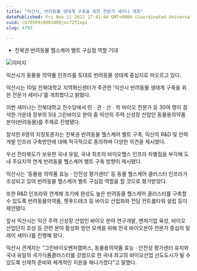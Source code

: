 ```yaml
---
title: "익산시, 반려동물 생태계 구축을 위한 전문가 세미나 개최"
datePublished: Fri Nov 11 2022 17:41:44 GMT+0000 (Coordinated Universal Time)
cuid: cm70509i9001809jxc72f1xpi
slug: 4793

---
```



- 전북권 반려동물 헬스케어 벨트 구심점 역할 기대

![이미지](https://cdn.hashnode.com/res/hashnode/image/upload/v1739257495476/e52f759b-2964-40af-b7d9-3ecc31463a62.jpeg)

익산시가 동물용 의약품 인프라를 토대로 반려동물 생태계 중심지로 떠오르고 있다.

익산시는 10일 전북대학교 지역혁신센터가 주관한 '익산시 반려동물 생태계 구축을 위한 전문가 세미나'를 개최했다고 밝혔다.

이번 세미나는 전북대학교 진수당에서 민ㆍ관ㆍ산ㆍ학 바이오 전문가 등 30여 명이 참석한 가운데 정부의 5대 그린바이오 분야 중 익산의 주력 신성장 산업인 동물용의약품 분야(반려동물)를 주제로 진행됐다.

참석한 6명의 지정토론자는 전북권 반려동물 헬스케어 벨트 구축, 익산의 R&D 및 인력개발 인프라 구축방안에 대해 적극적으로 동의하며 다양한 의견을 제시했다.

우선 전라북도가 보유한 국내 유일, 국내 최초의 바이오헬스 인프라 차별점을 부각해 도내 주요지역 연계 반려동물 헬스케어 벨트 구축 방향이 제시됐다.

익산시는 '동물용 의약품 효능ㆍ안전성 평가센터' 등 동물 헬스케어 클러스터 인프라가 조성되고 있어 반려동물 헬스케어 벨트 구심점 역할을 할 것으로 평가받았다.

또한 R&D 인프라와 연계해 조기에 완성도 높은 반려동물 헬스케어 클러스터를 구축할 수 있도록 반려동물의약품, 펫푸드테크 등 바이오 산업화와 전담 컨트롤타워 설립 등이 제안됐다.

앞서 익산시는 익산 주력 신성장 산업인 바이오 분야 연구개발, 벤처기업 육성, 바이오 산업단지 조성 등 관련 분야 활성화 방안 모색을 위해 전국 바이오분야 전문가 중심의 릴레이 세미나를 진행해 왔다.

익산시 관계자는 "그린바이오벤처캠퍼스, 동물용의약품 효능ㆍ안전성 평가센터 유치와 국내 유일의 국가식품클러스터를 강점으로 한 국내 최고의 바이오산업 선도도시가 될 수 있도록 선제적 준비와 체계적인 지원을 해나가겠다"고 말했다.
